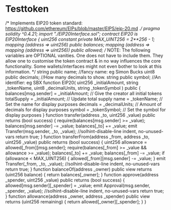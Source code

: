 # Testtoken
/* Implements EIP20 token standard: https://github.com/ethereum/EIPs/blob/master/EIPS/eip-20.md .*/   pragma solidity ^0.4.21;  import "./EIP20Interface.sol";   contract EIP20 is EIP20Interface {      uint256 constant private MAX_UINT256 = 2**256 - 1;     mapping (address => uint256) public balances;     mapping (address => mapping (address => uint256)) public allowed;     /*     NOTE:     The following variables are OPTIONAL vanities. One does not have to include them.     They allow one to customise the token contract &amp; in no way influences the core functionality.     Some wallets/interfaces might not even bother to look at this information.     */     string public name;                   //fancy name: eg Simon Bucks     uint8 public decimals;                //How many decimals to show.     string public symbol;                 //An identifier: eg SBX      function EIP20(         uint256 _initialAmount,         string _tokenName,         uint8 _decimalUnits,         string _tokenSymbol     ) public {         balances[msg.sender] = _initialAmount;               // Give the creator all initial tokens         totalSupply = _initialAmount;                        // Update total supply         name = _tokenName;                                   // Set the name for display purposes         decimals = _decimalUnits;                            // Amount of decimals for display purposes         symbol = _tokenSymbol;                               // Set the symbol for display purposes     }      function transfer(address _to, uint256 _value) public returns (bool success) {         require(balances[msg.sender] >= _value);         balances[msg.sender] -= _value;         balances[_to] += _value;         emit Transfer(msg.sender, _to, _value); //solhint-disable-line indent, no-unused-vars         return true;     }      function transferFrom(address _from, address _to, uint256 _value) public returns (bool success) {         uint256 allowance = allowed[_from][msg.sender];         require(balances[_from] >= _value &amp;&amp; allowance >= _value);         balances[_to] += _value;         balances[_from] -= _value;         if (allowance &lt; MAX_UINT256) {             allowed[_from][msg.sender] -= _value;         }         emit Transfer(_from, _to, _value); //solhint-disable-line indent, no-unused-vars         return true;     }      function balanceOf(address _owner) public view returns (uint256 balance) {         return balances[_owner];     }      function approve(address _spender, uint256 _value) public returns (bool success) {         allowed[msg.sender][_spender] = _value;         emit Approval(msg.sender, _spender, _value); //solhint-disable-line indent, no-unused-vars         return true;     }      function allowance(address _owner, address _spender) public view returns (uint256 remaining) {         return allowed[_owner][_spender];     } }
